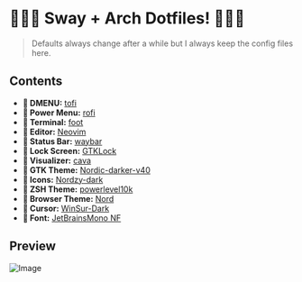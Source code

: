 # 🧙🏽‍♂️ Sway + Arch Dotfiles! 🧙🏽‍♂️
> Defaults always change after a while but I always keep the config files here.
## Contents
+ **󰮫 DMENU:** [tofi](https://github.com/philj56/tofi) <br>
+ **󰤄 Power Menu:** [rofi](https://github.com/adi1090x/rofi) <br>
+ ** Terminal:** [foot](https://codeberg.org/dnkl/foot) <br>
+ **󱞁 Editor:** [Neovim](https://github.com/neovim/neovim) <br>
+ ** Status Bar:** [waybar](https://github.com/Alexays/Waybar) <br>
+ ** Lock Screen:** [GTKLock](https://github.com/jovanlanik/gtklock) <br>
+ **󰄨 Visualizer:** [cava](https://github.com/karlstav/cava) <br>
+ **󰔎 GTK Theme:** [Nordic-darker-v40](https://github.com/EliverLara/Nordic) <br>
+ **󰔎 Icons:** [Nordzy-dark](https://github.com/MolassesLover/Nordzy-icon) <br>
+ **󰔎 ZSH Theme:** [powerlevel10k](https://github.com/romkatv/powerlevel10k) <br>
+ **󰔎 Browser Theme:** [Nord](https://addons.mozilla.org/en-US/firefox/addon/nord-firefox/?utm_source=addons.mozilla.org&utm_medium=referral&utm_content=search) <br>
+ **󰆽 Cursor:** [WinSur-Dark](https://github.com/yeyushengfan258/WinSur-dark-cursors) <br>
+ ** Font:** [JetBrainsMono NF](https://github.com/ryanoasis/nerd-fonts/releases/download/v3.3.0/JetBrainsMono.zip) <br>

## Preview
![Image](https://github.com/user-attachments/assets/a293e0d4-6bbb-4862-84d0-4d572380e104)
